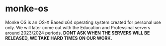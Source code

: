 # monke-os
Monke OS is an OS-X Based x64 operating system created for personal use only.
We will later come out with the Education and Professinal servers around 2023/2024 periods.
**DONT ASK WHEN THE SERVERS WILL BE RELEASED, WE TAKE HARD TIMES ON OUR WORK.**
